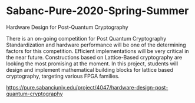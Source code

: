 # Sabanc-Pure-2020-Spring-Summer
Hardware Design for Post-Quantum Cryptography


There is an on-going competition for Post Quantum Cryptography Standardization and hardware performance will be one of the determining factors for this competition. Efficient implementations will be very critical in the near future. Constructions based on Lattice-Based cryptography are looking the most promising at the moment. In this project, students will design and implement mathematical building blocks for lattice based cryptography, targeting various FPGA families.


https://pure.sabanciuniv.edu/project/4047/hardware-design-post-quantum-cryptography
